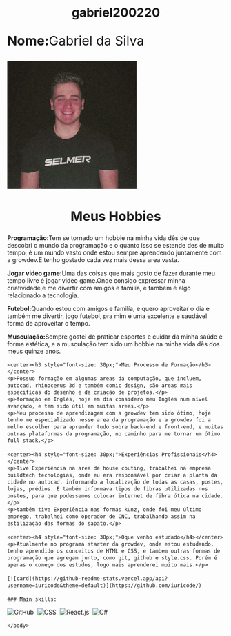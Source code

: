 <!DOCTYPE html>
<html lang="en">
<head>
    <meta charset="UTF-8">
    <meta http-equiv="X-UA-Compatible" content="IE=edge">
    <meta name="viewport" content="width=device-width, initial-scale=1.0">
    <title>gabriel200220</title>
</head>
<body>
     <center><h1>gabriel200220</h1></center>
    <div>
        <p style="font-size: 30px;"><strong>Nome:</strong>Gabriel da Silva</p>
        <img style="width: 300px;" src="/35347ecd-eadf-423e-a420-916c8bc674ac.jfif" alt="">
    </div>
     <center><h2 style="font-size: 30px;">Meus Hobbies</h2></center>
     <p><strong>Programação:</strong>Tem se tornado um hobbie na minha vida dês de que descobri o mundo da programação e o quanto isso se estende des de muito tempo, é um mundo vasto onde estou sempre aprendendo juntamente com a growdev.E tenho gostado cada vez mais dessa area vasta.</p>
     <p><strong>Jogar video game:</strong>Uma das coisas que mais gosto de fazer durante meu tempo livre é jogar video game.Onde consigo expressar minha criatividade,e me divertir com amigos e familía, e também é algo relacionado a tecnologia.</p>
     <p><strong>Futebol:</strong>Quando estou com amigos e familía, e quero aproveitar o dia e também me divertir, jogo futebol, pra mim é uma excelente e saudável forma de aproveitar o tempo. </p>
    <p><strong>Musculação:</strong>Sempre gostei de praticar esportes e cuidar da minha saúde e forma estética, e a musculação tem sido um hobbie na minha vida dês dos meus quinze anos.</p>
 
    <center><h3 style="font-size: 30px;">Meu Processo de Formação</h3></center>
    <p>Possuo formação em algumas areas da computação, que incluem, autocad, rhinocerus 3d e também comic design, são areas mais especifícas do desenho e da criação de projetos.</p>
    <p>formação em Inglês, hoje em dia considero meu Inglês num nível avançado, e tem sido útil em muitas areas.</p>
    <p>Meu processo de aprendizagem com a growdev tem sido ótimo, hoje tenho me especializado nesse area da programação e a growdev foi a melho escolher para aprender tudo sobre back-end e front-end, e muitas outras plataformas da programação, no caminho para me tornar um ótimo full stack.</p>
    
    <center><h4 style="font-size: 30px;">Experiências Profissionais</h4></center>
    <p>Tive Experiência na area de house couting, trabalhei na empresa buildtech tecnologias, onde eu era responsável por criar a planta da cidade no autocad, informando a localização de todas as casas, postes, lojas, prédios. E também informava tipos de fibras utilizadas nos postes, para que podessemos colocar internet de fibra ótica na cidade.</p>
    <p>também tive Experiência nas formas kunz, onde foi meu último emprego, trabalhei como operador de CNC, trabalhando assim na estilização das formas do sapato.</p>

    <center><h4 style="font-size: 30px;">Oque venho estudado</h4></center>
    <p>Atualmente no programa starter da growdev, onde estou estudando, tenho aprendido os conceitos de HTML e CSS, e tambem outras formas de programação que agregam junto, como git, github e style.css. Porém é apenas o começo dos estudos, logo mais aprenderei muito mais.</p>
    
    [![card](https://github-readme-stats.vercel.app/api?username=iuricode&theme=default)](https://github.com/iuricode/)
    
    ### Main skills:
  ![GitHub](https://img.shields.io/badge/-GitHub-0D1117?style=for-the-badge&logo=github&labelColor=0D1117)&nbsp;
![CSS](https://img.shields.io/badge/-CSS-0D1117?style=for-the-badge&logo=CSS3&logoColor=1572B6&labelColor=0D1117)&nbsp;
![React.js](https://img.shields.io/badge/-React.js-0D1117?style=for-the-badge&logo=react&labelColor=0D1117)&nbsp;
![C#](https://img.shields.io/badge/-cSharp-0D1117?style=for-the-badge&logo=csharp&logoColor=purple&labelColor=0D1117)&nbsp; 
    
    </body>
</html>
